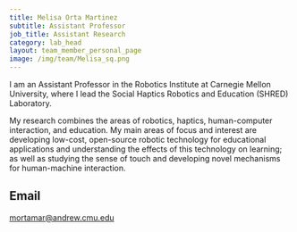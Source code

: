 ```yaml
---
title: Melisa Orta Martinez
subtitle: Assistant Professor
job_title: Assistant Research
category: lab_head
layout: team_member_personal_page
image: /img/team/Melisa_sq.png
---
```



I am an Assistant Professor in the Robotics Institute at Carnegie Mellon University, where I lead the Social Haptics Robotics and Education (SHRED) Laboratory.

My research combines the areas of robotics, haptics, human-computer interaction, and education. My main areas of focus and interest are developing low-cost, open-source robotic technology for educational applications and understanding the effects of this technology on learning; as well as studying the sense of touch and developing novel mechanisms for human-machine interaction.

## Email ## 
mortamar@andrew.cmu.edu


